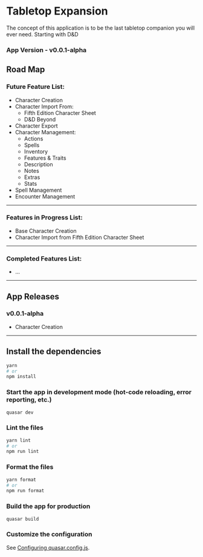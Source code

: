 # Tabletop Expansion

The concept of this application is to be the last tabletop companion you will ever need. Starting with D&D

### App Version - v0.0.1-alpha

## Road Map
### Future Feature List:
- Character Creation
- Character Import From:
  - Fifth Edition Character Sheet
  - D&D Beyond
- Character Export
- Character Management:
  - Actions
  - Spells
  - Inventory
  - Features & Traits
  - Description
  - Notes
  - Extras
  - Stats
- Spell Management
- Encounter Management
---
### Features in Progress List:
- Base Character Creation
- Character Import from Fifth Edition Character Sheet
---
### Completed Features List:
- ...
---
## App Releases
### v0.0.1-alpha
- Character Creation

---



## Install the dependencies
```bash
yarn
# or
npm install
```

### Start the app in development mode (hot-code reloading, error reporting, etc.)
```bash
quasar dev
```


### Lint the files
```bash
yarn lint
# or
npm run lint
```


### Format the files
```bash
yarn format
# or
npm run format
```



### Build the app for production
```bash
quasar build
```

### Customize the configuration
See [Configuring quasar.config.js](https://v2.quasar.dev/quasar-cli-vite/quasar-config-js).
